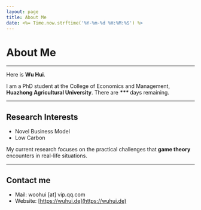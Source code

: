 ```yaml
---
layout: page
title: About Me
date: <%= Time.now.strftime('%Y-%m-%d %H:%M:%S') %>
---
```


# About Me
---
<!-- <img src="./images/Life_Photo.JPG!min" class="floatpic"> -->

Here is **Wu Hui**.<br>

I am a PhD student at the College of Economics and Management, **Huazhong Agricultural University**. There are **<i id="timer">\*\*\*</i>** days remaining.

---

## Research Interests

**<font color="#990000"></font>**


- Novel Business Model
- Low Carbon

My current research focuses on the practical challenges that **game theory** encounters in real-life situations.

---

<!-- ## News and Updates

- Dec 19, 2024：The first paper of my doctoral phase has been completed and submitted for publication🥰.
- **Dec 20, 2024**：Desk Rejected by AE 😭.
- Dec 21, 2024: Submit the paper to another marketing journal . Kindly consider it favorably.

---
-->

## Contact me

- Mail: woohui [at] vip.qq.com
- Website: [https://wuhui.de](https://wuhui.de)

<script>
  // 目标日期：2027年6月30日
  const targetDate = new Date(2027, 5, 30); // 注意：月份是从0开始的，所以6月是5

  // 当前时间
  const now = new Date();

  // 计算时间差（以毫秒为单位）
  const timeDiff = targetDate - now;

  // 将毫秒转换为天数
  const daysDiff = Math.floor(timeDiff / (1000 * 60 * 60 * 24));

  // 输出结果
  document.getElementById('timer').innerHTML = daysDiff;
</script>
